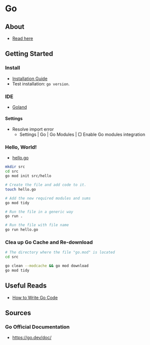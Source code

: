 # Go

## About

* [Read here](https://go.dev/doc/)

## Getting Started

### Install

* [Installation Guide](https://go.dev/doc/)
* Test installation: `go version`.

### IDE

* [Goland](https://www.jetbrains.com/go)

#### Settings

* Resolve import error
  * Settings | Go | Go Modules | ▢ Enable Go modules integration

### Hello, World!

* [hello.go](src/hello.go)

```bash
mkdir src
cd src
go mod init src/hello

# Create the file and add code to it.
touch hello.go

# Add the new required modules and sums
go mod tidy 

# Run the file in a generic way
go run .

# Run the file with file name
go run hello.go
```

### Clea up Go Cache and Re-download

```bash
# The directory where the file "go.mod" is located
cd src

go clean --modcache && go mod download
go mod tidy 
```

## Useful Reads

* [How to Write Go Code](https://go.dev/doc/code)

## Sources

### Go Official Documentation

* https://go.dev/doc/

